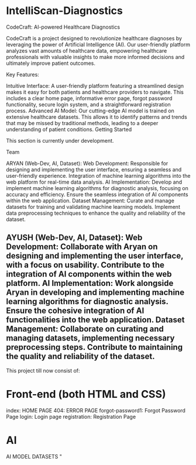 # IntelliScan-Diagnostics
CodeCraft: AI-powered Healthcare Diagnostics

CodeCraft is a project designed to revolutionize healthcare diagnoses by leveraging the power of Artificial Intelligence (AI). Our user-friendly platform analyzes vast amounts of healthcare data, empowering healthcare professionals with valuable insights to make more informed decisions and ultimately improve patient outcomes.

Key Features:

Intuitive Interface: A user-friendly platform featuring a streamlined design makes it easy for both patients and healthcare providers to navigate. This includes a clear home page, informative error page, forgot password functionality, secure login system, and a straightforward registration process.
Advanced AI Model: Our cutting-edge AI model is trained on extensive healthcare datasets. This allows it to identify patterns and trends that may be missed by traditional methods, leading to a deeper understanding of patient conditions.
Getting Started

This section is currently under development.

Team


ARYAN (Web-Dev, AI, Dataset):
Web Development: Responsible for designing and implementing the user interface, ensuring a seamless and user-friendly experience. Integration of machine learning algorithms into the web platform for real-time data analysis.
AI Implementation: Develop and implement machine learning algorithms for diagnostic analysis, focusing on accuracy and efficiency. Ensure the seamless integration of AI components within the web application.
Dataset Management: Curate and manage datasets for training and validating machine learning models. Implement data preprocessing techniques to enhance the quality and reliability of the dataset.

AYUSH (Web-Dev, AI, Dataset):
Web Development: Collaborate with Aryan on designing and implementing the user interface, with a focus on usability. Contribute to the integration of AI components within the web platform.
AI Implementation: Work alongside Aryan in developing and implementing machine learning algorithms for diagnostic analysis. Ensure the cohesive integration of AI functionalities into the web application.
Dataset Management: Collaborate on curating and managing datasets, implementing necessary preprocessing steps. Contribute to maintaining the quality and reliability of the dataset.
--------
This project till now consist of:
# Front-end (both HTML and CSS)
index: HOME PAGE
404: ERROR PAGE
forgot-password1: Forgot Password Page
login: Login page
registration: Registration Page
# AI
AI MODEL
DATASETS "